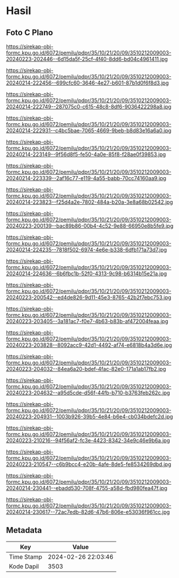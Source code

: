 # Hasil

## Foto C Plano

https://sirekap-obj-formc.kpu.go.id/6072/pemilu/pdpr/35/10/21/20/09/3510212009003-20240223-202446--6d15da5f-25cf-4f40-8dd6-bd04c4961411.jpg

https://sirekap-obj-formc.kpu.go.id/6072/pemilu/pdpr/35/10/21/20/09/3510212009003-20240214-222456--699cfc60-3646-4e27-b601-87b1d0f6f8d3.jpg

https://sirekap-obj-formc.kpu.go.id/6072/pemilu/pdpr/35/10/21/20/09/3510212009003-20240214-222749--287075c0-c615-48c8-8df6-9036422298a8.jpg

https://sirekap-obj-formc.kpu.go.id/6072/pemilu/pdpr/35/10/21/20/09/3510212009003-20240214-222931--c4bc5bae-7065-4669-9beb-b8d83e16a6a0.jpg

https://sirekap-obj-formc.kpu.go.id/6072/pemilu/pdpr/35/10/21/20/09/3510212009003-20240214-223149--9f56d8f5-fe50-4a0e-85f8-f28ae0f39853.jpg

https://sirekap-obj-formc.kpu.go.id/6072/pemilu/pdpr/35/10/21/20/09/3510212009003-20240214-223339--2af16c77-e119-4a55-babb-70cc74160aa9.jpg

https://sirekap-obj-formc.kpu.go.id/6072/pemilu/pdpr/35/10/21/20/09/3510212009003-20240214-223823--f25d4a2e-7802-484a-b20a-3e8a68b02542.jpg

https://sirekap-obj-formc.kpu.go.id/6072/pemilu/pdpr/35/10/21/20/09/3510212009003-20240223-200139--bac89b86-00b4-4c52-9e88-66950e8b5fe9.jpg

https://sirekap-obj-formc.kpu.go.id/6072/pemilu/pdpr/35/10/21/20/09/3510212009003-20240214-224235--7818f502-6974-4e6e-b338-6dfb171a73d7.jpg

https://sirekap-obj-formc.kpu.go.id/6072/pemilu/pdpr/35/10/21/20/09/3510212009003-20240214-224636--6b6fbc1b-52f0-4313-9c98-b6314b15e21a.jpg

https://sirekap-obj-formc.kpu.go.id/6072/pemilu/pdpr/35/10/21/20/09/3510212009003-20240223-200542--ed4de826-9d11-45e3-8765-42b2f7ebc753.jpg

https://sirekap-obj-formc.kpu.go.id/6072/pemilu/pdpr/35/10/21/20/09/3510212009003-20240223-203405--3a181ac7-f0e7-4b63-b83b-af472004feaa.jpg

https://sirekap-obj-formc.kpu.go.id/6072/pemilu/pdpr/35/10/21/20/09/3510212009003-20240223-203828--8092acc9-42d1-4492-af74-e6818b4a3d6e.jpg

https://sirekap-obj-formc.kpu.go.id/6072/pemilu/pdpr/35/10/21/20/09/3510212009003-20240223-204032--84ea6a20-bdef-4fac-82e0-171a1ab17fb2.jpg

https://sirekap-obj-formc.kpu.go.id/6072/pemilu/pdpr/35/10/21/20/09/3510212009003-20240223-204632--a95d5cde-d56f-44fb-b710-b3763feb262c.jpg

https://sirekap-obj-formc.kpu.go.id/6072/pemilu/pdpr/35/10/21/20/09/3510212009003-20240223-204931--1003b926-39b5-4e84-b6e4-cb034bdefc2d.jpg

https://sirekap-obj-formc.kpu.go.id/6072/pemilu/pdpr/35/10/21/20/09/3510212009003-20240223-210216--94f56af2-fc3e-4423-8342-34e9c46e9b6a.jpg

https://sirekap-obj-formc.kpu.go.id/6072/pemilu/pdpr/35/10/21/20/09/3510212009003-20240223-210547--c6b9bcc4-e20b-4afe-8de5-fe8534269dbd.jpg

https://sirekap-obj-formc.kpu.go.id/6072/pemilu/pdpr/35/10/21/20/09/3510212009003-20240214-230441--ebadd530-708f-4755-a58d-fbd980fea47f.jpg

https://sirekap-obj-formc.kpu.go.id/6072/pemilu/pdpr/35/10/21/20/09/3510212009003-20240214-230617--72ac7edb-82d6-47b6-806e-e53036f961cc.jpg


## Metadata

| Key        | Value               |
| ---------- | ------------------- |
| Time Stamp | 2024-02-26 22:03:46 |
| Kode Dapil | 3503                |



